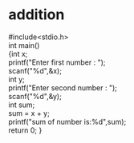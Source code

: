 # addition
#include<stdio.h><Br>
int main()<Br>
{int x;<Br>
printf("Enter first number : ");<Br>
scanf("%d",&x);<Br>
int y;<Br>
printf("Enter second number : ");<Br>
scanf("%d",&y);<Br>
int sum;<Br>
sum = x + y;<Br>
printf("sum of number is:%d",sum);<Br>
return 0;
}
